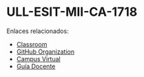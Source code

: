 # ULL-ESIT-MII-CA-1718

Enlaces relacionados:

* [Classroom](https://classroom.github.com/classrooms/30230286-computacion-avanzada-master-ii-ull)
* [GitHub Organization](https://github.com/ULL-ESIT-MII-CA-1718)
* [Campus Virtual](https://campusvirtual.ull.es/1718/course/view.php?id=6506)
* [Guía Docente](https://e-guia.ull.es/etsii/query.php?codigo=135750932)

